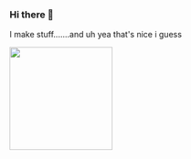 ### Hi there 👋
I make stuff.......and uh yea that's nice i guess


<img height="180em" src="https://github-readme-stats.vercel.app/api?username=JDevelo&show_icons=true&theme=dracula&hide_border=true&&count_private=true&include_all_commits=true" />
